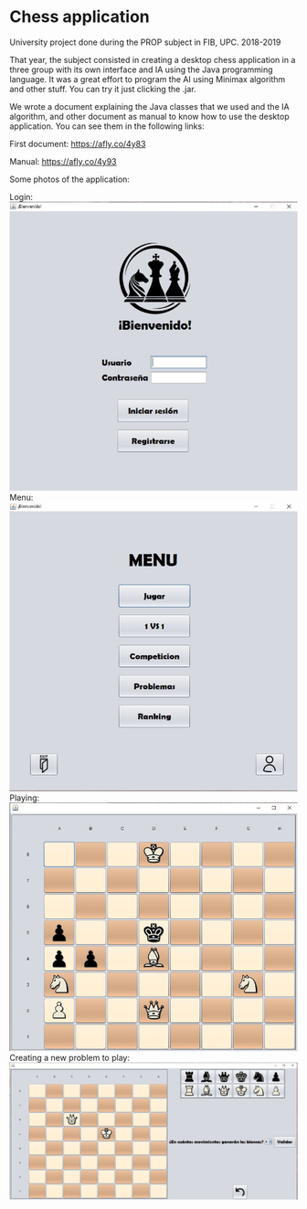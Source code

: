 # Chess application

University project done during the PROP subject in FIB, UPC. 2018-2019
 
That year, the subject consisted in creating a desktop chess application in a three group with its own interface and IA using the Java programming language. It was a great effort to program the AI using Minimax algorithm and other stuff. You can try it just clicking the .jar.

We wrote a document explaining the Java classes that we used and the IA algorithm, and other document as manual to know how to use the desktop application. You can see them in the following links:

First document: https://afly.co/4y83

Manual: https://afly.co/4y93

Some photos of the application: 

Login: ![Image of App Login](https://raw.githubusercontent.com/metabit1000/ChessApplication-PROP/master/Proyecto/photos/Captura.JPG)
Menu: ![Image of Menu](https://raw.githubusercontent.com/metabit1000/ChessApplication-PROP/master/Proyecto/photos/Captura3.JPG)
Playing: ![Image of game](https://raw.githubusercontent.com/metabit1000/ChessApplication-PROP/master/Proyecto/photos/Captura2.JPG)
Creating a new problem to play: ![Image of creating](https://raw.githubusercontent.com/metabit1000/ChessApplication-PROP/master/Proyecto/photos/Captura4.JPG)

